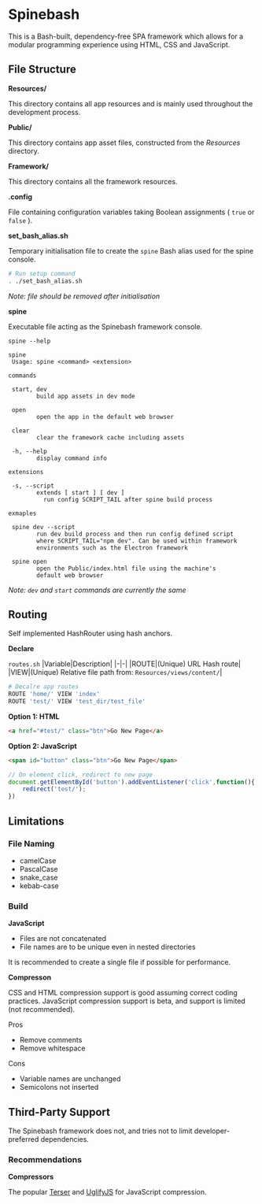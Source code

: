 # Spinebash
This is a Bash-built, dependency-free SPA framework which allows for a modular programming experience using HTML, CSS and JavaScript. 
## File Structure
**Resources/**

This directory contains all app resources and is mainly used throughout the development process.

**Public/**

This directory contains app asset files, constructed from the *Resources* directory.

**Framework/**

This directory contains all the framework resources.

**.config**

File containing configuration variables taking Boolean assignments ( `true` or `false` ).

**set_bash_alias.sh**

Temporary initialisation file to create the `spine` Bash alias used for the spine console.
```sh
# Run setup command
. ./set_bash_alias.sh
```
*Note: file should be removed after initialisation*


**spine**

Executable file acting as the Spinebash framework console.

`spine --help`
```
spine
 Usage: spine <command> <extension>

commands

 start, dev
        build app assets in dev mode

 open
        open the app in the default web browser

 clear
        clear the framework cache including assets

 -h, --help
        display command info

extensions

 -s, --script
        extends [ start ] [ dev ]
          run config SCRIPT_TAIL after spine build process

exmaples

 spine dev --script
        run dev build process and then run config defined script
        where SCRIPT_TAIL="npm dev". Can be used within framework
        environments such as the Electron framework

 spine open
        open the Public/index.html file using the machine's
        default web browser
```
*Note: `dev` and `start` commands are currently the same*
## Routing
Self implemented HashRouter using hash anchors.

**Declare**

`routes.sh`
|Variable|Description|
|-|-|
|ROUTE|(Unique) URL Hash route|
|VIEW|(Unique) Relative file path from: `Resources/views/content/`|
```sh
# Decalre app routes
ROUTE 'home/' VIEW 'index'
ROUTE 'test/' VIEW 'test_dir/test_file'
```
**Option 1: HTML**

```html
<a href="#test/" class="btn">Go New Page</a>
```

**Option 2: JavaScript**

```html
<span id="button" class="btn">Go New Page</span>
```
```js
// On element click, redirect to new page
document.getElementById('button').addEventListener('click',function(){
    redirect('test/');
})
```
## Limitations
### File Naming
- camelCase
- PascalCase
- snake_case
- kebab-case
### Build
**JavaScript**
- Files are not concatenated
- File names are to be unique even in nested directories

It is recommended to create a single file if possible for performance.

**Compresson**

CSS and HTML compression support is good assuming correct coding practices. JavaScript compression support is beta, and support is limited (not recommended).

Pros
- Remove comments
- Remove whitespace

Cons
- Variable names are unchanged
- Semicolons not inserted

## Third-Party Support

The Spinebash framework does not, and tries not to limit developer-preferred dependencies.

### Recommendations

**Compressors**

The popular [Terser](https://github.com/terser/terser) and [UglifyJS](https://github.com/mishoo/UglifyJS) for JavaScript compression.